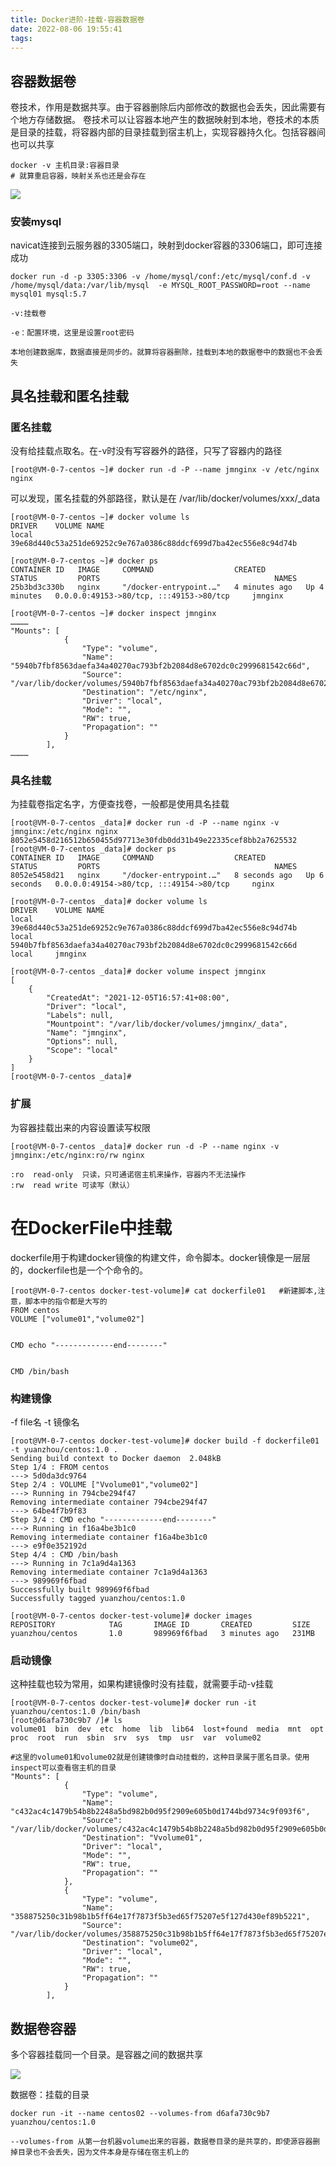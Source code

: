```yaml
---
title: Docker进阶-挂载-容器数据卷
date: 2022-08-06 19:55:41
tags:
---
```


<!-- more -->

## 容器数据卷

卷技术，作用是数据共享。由于容器删除后内部修改的数据也会丢失，因此需要有个地方存储数据。 卷技术可以让容器本地产生的数据映射到本地，卷技术的本质是目录的挂载，将容器内部的目录挂载到宿主机上，实现容器持久化。包括容器间也可以共享

```
docker -v 主机目录:容器目录
# 就算重启容器，映射关系也还是会存在
```

 

![](https://raw.githubusercontent.com/YuanZhou314/PicRepo/main/imgs/20220806195614.png)

 

 

### 安装mysql

 

navicat连接到云服务器的3305端口，映射到docker容器的3306端口，即可连接成功

```
docker run -d -p 3305:3306 -v /home/mysql/conf:/etc/mysql/conf.d -v /home/mysql/data:/var/lib/mysql  -e MYSQL_ROOT_PASSWORD=root --name mysql01 mysql:5.7

-v:挂载卷

-e：配置环境，这里是设置root密码

本地创建数据库，数据直接是同步的。就算将容器删除，挂载到本地的数据卷中的数据也不会丢失
```



## 具名挂载和匿名挂载

 

### 匿名挂载

没有给挂载点取名。在-v时没有写容器外的路径，只写了容器内的路径

```
[root@VM-0-7-centos ~]# docker run -d -P --name jmnginx -v /etc/nginx nginx
```

可以发现，匿名挂载的外部路径，默认是在 /var/lib/docker/volumes/xxx/_data



```
[root@VM-0-7-centos ~]# docker volume ls
DRIVER    VOLUME NAME
local     39e68d440c53a251de69252c9e767a0386c88ddcf699d7ba42ec556e8c94d74b
 
[root@VM-0-7-centos ~]# docker ps
CONTAINER ID   IMAGE     COMMAND                  CREATED         STATUS         PORTS                                       NAMES
25b3bd3c330b   nginx     "/docker-entrypoint.…"   4 minutes ago   Up 4 minutes   0.0.0.0:49153->80/tcp, :::49153->80/tcp     jmnginx
 
[root@VM-0-7-centos ~]# docker inspect jmnginx
…………
"Mounts": [
            {
                "Type": "volume",
                "Name": "5940b7fbf8563daefa34a40270ac793bf2b2084d8e6702dc0c2999681542c66d",
                "Source": "/var/lib/docker/volumes/5940b7fbf8563daefa34a40270ac793bf2b2084d8e6702dc0c2999681542c66d/_data",
                "Destination": "/etc/nginx",
                "Driver": "local",
                "Mode": "",
                "RW": true,
                "Propagation": ""
            }
        ],
…………
```

 

 

### 具名挂载

为挂载卷指定名字，方便查找卷，一般都是使用具名挂载

```
[root@VM-0-7-centos _data]# docker run -d -P --name nginx -v jmnginx:/etc/nginx nginx
8052e5458d216512b650455d97713e30fdb0dd31b49e22335cef8bb2a7625532
[root@VM-0-7-centos _data]# docker ps
CONTAINER ID   IMAGE     COMMAND                  CREATED         STATUS         PORTS                                       NAMES
8052e5458d21   nginx     "/docker-entrypoint.…"   8 seconds ago   Up 6 seconds   0.0.0.0:49154->80/tcp, :::49154->80/tcp     nginx
 
[root@VM-0-7-centos _data]# docker volume ls
DRIVER    VOLUME NAME
local     39e68d440c53a251de69252c9e767a0386c88ddcf699d7ba42ec556e8c94d74b
local     5940b7fbf8563daefa34a40270ac793bf2b2084d8e6702dc0c2999681542c66d
local     jmnginx
 
[root@VM-0-7-centos _data]# docker volume inspect jmnginx
[
    {
        "CreatedAt": "2021-12-05T16:57:41+08:00",
        "Driver": "local",
        "Labels": null,
        "Mountpoint": "/var/lib/docker/volumes/jmnginx/_data",
        "Name": "jmnginx",
        "Options": null,
        "Scope": "local"
    }
]
[root@VM-0-7-centos _data]#
```



### 扩展

为容器挂载出来的内容设置读写权限

```
[root@VM-0-7-centos _data]# docker run -d -P --name nginx -v jmnginx:/etc/nginx:ro/rw nginx
 
:ro  read-only  只读，只可通诺宿主机来操作，容器内不无法操作
:rw  read write 可读写（默认）
```

 

 

# **在DockerFile中挂载**

dockerfile用于构建docker镜像的构建文件，命令脚本。docker镜像是一层层的，dockerfile也是一个个命令的。

```
[root@VM-0-7-centos docker-test-volume]# cat dockerfile01   #新建脚本,注意，脚本中的指令都是大写的
FROM centos
VOLUME ["volume01","volume02"]
 
 
CMD echo "-------------end--------"
 
 
CMD /bin/bash
```

 

### 构建镜像

-f file名  -t 镜像名

```
[root@VM-0-7-centos docker-test-volume]# docker build -f dockerfile01 -t yuanzhou/centos:1.0 .
Sending build context to Docker daemon  2.048kB
Step 1/4 : FROM centos
---> 5d0da3dc9764
Step 2/4 : VOLUME ["Vvolume01","volume02"]
---> Running in 794cbe294f47
Removing intermediate container 794cbe294f47
---> 64be4f7b9f83
Step 3/4 : CMD echo "-------------end--------"
---> Running in f16a4be3b1c0
Removing intermediate container f16a4be3b1c0
---> e9f0e352192d
Step 4/4 : CMD /bin/bash
---> Running in 7c1a9d4a1363
Removing intermediate container 7c1a9d4a1363
---> 989969f6fbad
Successfully built 989969f6fbad
Successfully tagged yuanzhou/centos:1.0
 
[root@VM-0-7-centos docker-test-volume]# docker images
REPOSITORY            TAG       IMAGE ID       CREATED         SIZE
yuanzhou/centos       1.0       989969f6fbad   3 minutes ago   231MB
```

### 启动镜像

这种挂载也较为常用，如果构建镜像时没有挂载，就需要手动-v挂载

```
[root@VM-0-7-centos docker-test-volume]# docker run -it yuanzhou/centos:1.0 /bin/bash
[root@d6afa730c9b7 /]# ls
volume01  bin  dev  etc  home  lib  lib64  lost+found  media  mnt  opt  proc  root  run  sbin  srv  sys  tmp  usr  var  volume02
 
#这里的volume01和volume02就是创建镜像时自动挂载的，这种目录属于匿名目录。使用inspect可以查看宿主机的目录
"Mounts": [
            {
                "Type": "volume",
                "Name": "c432ac4c1479b54b8b2248a5bd982b0d95f2909e605b0d1744bd9734c9f093f6",
                "Source": "/var/lib/docker/volumes/c432ac4c1479b54b8b2248a5bd982b0d95f2909e605b0d1744bd9734c9f093f6/_data",
                "Destination": "Vvolume01",
                "Driver": "local",
                "Mode": "",
                "RW": true,
                "Propagation": ""
            },
            {
                "Type": "volume",
                "Name": "358875250c31b98b1b5ff64e17f7873f5b3ed65f75207e5f127d430ef89b5221",
                "Source": "/var/lib/docker/volumes/358875250c31b98b1b5ff64e17f7873f5b3ed65f75207e5f127d430ef89b5221/_data",
                "Destination": "volume02",
                "Driver": "local",
                "Mode": "",
                "RW": true,
                "Propagation": ""
            }
        ],
```

 

## 数据卷容器

 多个容器挂载同一个目录。是容器之间的数据共享

 

![](https://raw.githubusercontent.com/YuanZhou314/PicRepo/main/imgs/20220806195757.png)

 

 

 

数据卷：挂载的目录

 

```
docker run -it --name centos02 --volumes-from d6afa730c9b7 yuanzhou/centos:1.0
 
--volumes-from 从第一台机器volume出来的容器，数据卷目录的是共享的，即使源容器删掉目录也不会丢失，因为文件本身是存储在宿主机上的
```

 
